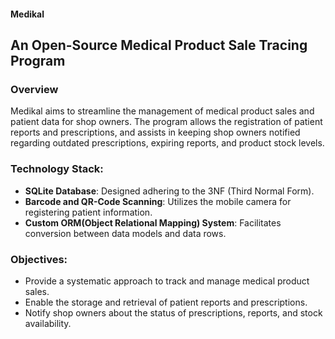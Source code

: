 #### Medikal
## An Open-Source Medical Product Sale Tracing Program

### Overview
Medikal aims to streamline the management of medical product sales and patient data for shop owners. The program allows the registration of patient reports and prescriptions, and assists in keeping shop owners notified regarding outdated prescriptions, expiring reports, and product stock levels.

### Technology Stack:
- **SQLite Database**: Designed adhering to the 3NF (Third Normal Form).
- **Barcode and QR-Code Scanning**: Utilizes the mobile camera for registering patient information.
- **Custom ORM(Object Relational Mapping) System**: Facilitates conversion between data models and data rows.

### Objectives:
- Provide a systematic approach to track and manage medical product sales.
- Enable the storage and retrieval of patient reports and prescriptions.
- Notify shop owners about the status of prescriptions, reports, and stock availability.
